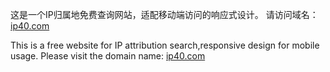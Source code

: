 这是一个IP归属地免费查询网站，适配移动端访问的响应式设计。
请访问域名：[ip40.com](https://ip40.com) <a href="https://ip40.com" target="_blank"></a>

This is a free website for IP attribution search,responsive design for mobile usage.
Please visit the domain name: [ip40.com](https://ip40.com) <a href="https://ip40.com" target="_blank"></a>
